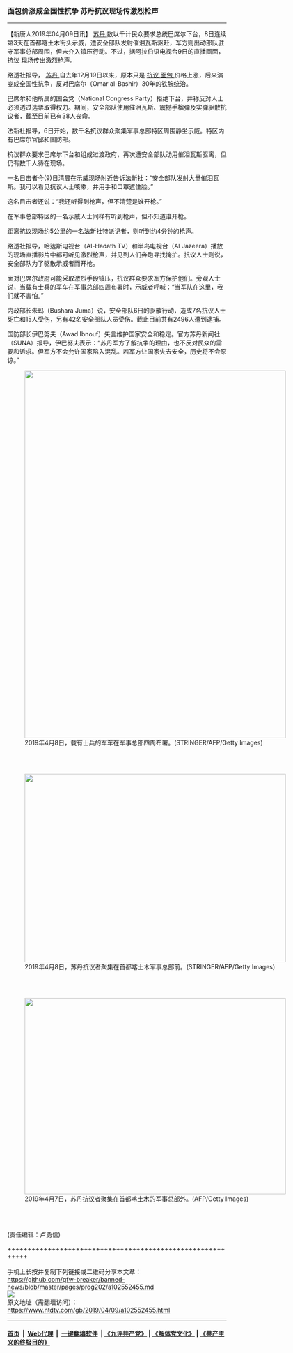 ### 面包价涨成全国性抗争 苏丹抗议现场传激烈枪声
------------------------

<div class="post_content" itemprop="articleBody">
 <p>
  【新唐人2019年04月09日讯】
  <a href="https://www.ntdtv.com/gb/苏丹.htm">
   苏丹
  </a>
  数以千计民众要求总统巴席尔下台，8日连续第3天在首都喀土木街头示威，遭安全部队发射催泪瓦斯驱赶，军方则出动部队驻守军事总部周围，但未介入镇压行动。不过，据阿拉伯语电视台9日的直播画面，
  <a href="https://www.ntdtv.com/gb/抗议.htm">
   抗议
  </a>
  现场传出激烈枪声。
 </p>
 <p>
  路透社报导，
  <a href="https://www.ntdtv.com/gb/苏丹.htm">
   苏丹
  </a>
  自去年12月19日以来，原本只是
  <a href="https://www.ntdtv.com/gb/抗议.htm">
   抗议
  </a>
  <a href="https://www.ntdtv.com/gb/面包.htm">
   面包
  </a>
  价格上涨，后来演变成全国性抗争，反对巴席尔（Omar al-Bashir）30年的铁腕统治。
 </p>
 <p>
  巴席尔和他所属的国会党（National Congress Party）拒绝下台，并称反对人士必须透过选票取得权力。期间，安全部队使用催泪瓦斯、震撼手榴弹及实弹驱散抗议者，截至目前已有38人丧命。
 </p>
 <p>
  法新社报导，6日开始，数千名抗议群众聚集军事总部特区周围静坐示威。特区内有巴席尔官邸和国防部。
 </p>
 <p>
  抗议群众要求巴席尔下台和组成过渡政府，再次遭安全部队动用催泪瓦斯驱离，但仍有数千人待在现场。
 </p>
 <p>
  一名目击者今(9)日清晨在示威现场附近告诉法新社：“安全部队发射大量催泪瓦斯。我可以看见抗议人士咳嗽，并用手和口罩遮住脸。”
 </p>
 <p>
  这名目击者还说：“我还听得到枪声，但不清楚是谁开枪。”
 </p>
 <p>
  在军事总部特区的一名示威人士同样有听到枪声，但不知道谁开枪。
 </p>
 <p>
  距离抗议现场约5公里的一名法新社特派记者，则听到约4分钟的枪声。
 </p>
 <p>
 </p>
 <p>
  路透社报导，哈达斯电视台（Al-Hadath TV）和半岛电视台（Al Jazeera）播放的现场直播影片中都可听见激烈枪声，并见到人们奔跑寻找掩护。抗议人士则说，安全部队为了驱散示威者而开枪。
 </p>
 <p>
  面对巴席尔政府可能采取激烈手段镇压，抗议群众要求军方保护他们。旁观人士说，当载有士兵的军车在军事总部四周布署时，示威者呼喊：“当军队在这里，我们就不害怕。”
 </p>
 <p>
  内政部长朱玛（Bushara Juma）说，安全部队6日的驱散行动，造成7名抗议人士死亡和15人受伤，另有42名安全部队人员受伤。截止目前共有2496人遭到逮捕。
 </p>
 <p>
  国防部长伊巴努夫（Awad Ibnouf）矢言维护国家安全和稳定。官方苏丹新闻社（SUNA）报导，伊巴努夫表示：“苏丹军方了解抗争的理由，也不反对民众的需要和诉求。但军方不会允许国家陷入混乱。若军方让国家失去安全，历史将不会原谅。”
 </p>
 <figure class="wp-caption alignnone" id="attachment_102552459" style="width: 600px">
  <img alt="" class="size-medium wp-image-102552459" height="843" src="https://www.ntdtv.com/assets/uploads/2019/04/GettyImages-1135759525-600x843.jpg" width="600">
   <br/><figcaption class="wp-caption-text">
    2019年4月8日，载有士兵的军车在军事总部四周布署。(STRINGER/AFP/Getty Images)
   </figcaption><br/>
  </img>
 </figure><br/>
 <figure class="wp-caption alignnone" id="attachment_102552458" style="width: 600px">
  <img alt="" class="size-medium wp-image-102552458" height="432" src="https://www.ntdtv.com/assets/uploads/2019/04/GettyImages-1135874434-600x432.jpg" width="600">
   <br/><figcaption class="wp-caption-text">
    2019年4月8日，苏丹抗议者聚集在首都喀土木军事总部前。(STRINGER/AFP/Getty Images)
   </figcaption><br/>
  </img>
 </figure><br/>
 <figure class="wp-caption alignnone" id="attachment_102552461" style="width: 600px">
  <img alt="" class="size-medium wp-image-102552461" height="450" src="https://www.ntdtv.com/assets/uploads/2019/04/GettyImages-1135501072-600x450.jpg" width="600">
   <br/><figcaption class="wp-caption-text">
    2019年4月7日，苏丹抗议者聚集在首都喀土木的军事总部外。(AFP/Getty Images)
   </figcaption><br/>
  </img>
 </figure><br/>
 <p>
  (责任编辑：卢勇信)
 </p>
 <div class="single_ad">
 </div>
</div>

+++++++++++++++++++++++++++++++++++++++++++++++++++++++++++<br/><br/>
手机上长按并复制下列链接或二维码分享本文章：<br/>
https://github.com/gfw-breaker/banned-news/blob/master/pages/prog202/a102552455.md <br/>
<a href='https://github.com/gfw-breaker/banned-news/blob/master/pages/prog202/a102552455.md'><img src='https://github.com/gfw-breaker/banned-news/blob/master/pages/prog202/a102552455.md.png'/></a> <br/>
原文地址（需翻墙访问）：https://www.ntdtv.com/gb/2019/04/09/a102552455.html


------------------------
#### [首页](https://github.com/gfw-breaker/banned-news/blob/master/README.md) &nbsp;|&nbsp; [Web代理](https://github.com/labour-camp/helloworld) &nbsp;|&nbsp; [一键翻墙软件](https://github.com/gfw-breaker/nogfw/blob/master/README.md) &nbsp;| [《九评共产党》](https://github.com/gfw-breaker/9ping.md/blob/master/README.md#九评之一评共产党是什么) | [《解体党文化》](https://github.com/gfw-breaker/jtdwh.md/blob/master/README.md) | [《共产主义的终极目的》](https://github.com/gfw-breaker/gczydzjmd.md/blob/master/README.md)

